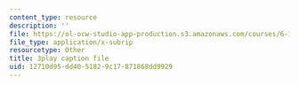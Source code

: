 ```yaml
---
content_type: resource
description: ''
file: https://ol-ocw-studio-app-production.s3.amazonaws.com/courses/6-172-performance-engineering-of-software-systems-fall-2018/12710d95dd4051829c17871868dd9929_wt7a5BOztuM.vtt
file_type: application/x-subrip
resourcetype: Other
title: 3play caption file
uid: 12710d95-dd40-5182-9c17-871868dd9929
---
```

